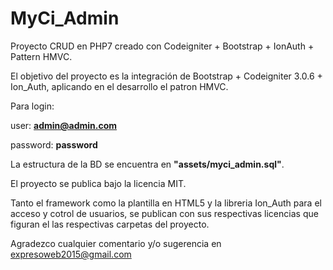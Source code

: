 # MyCi_Admin
Proyecto CRUD en PHP7 creado con Codeigniter + Bootstrap + IonAuth + Pattern HMVC.

El objetivo del proyecto es la integración de Bootstrap + Codeigniter 3.0.6 + Ion_Auth, aplicando en el desarrollo el patron HMVC.

Para login:

user:  **admin@admin.com**

password: **password**

La estructura de la BD se encuentra en **"assets/myci_admin.sql"**.

El proyecto se publica bajo la licencia MIT.

Tanto el framework como la plantilla en HTML5 y la libreria Ion_Auth para el acceso y cotrol de usuarios, se publican con sus respectivas licencias que figuran el las respectivas carpetas del proyecto.

Agradezco cualquier comentario y/o sugerencia en  expresoweb2015@gmail.com
